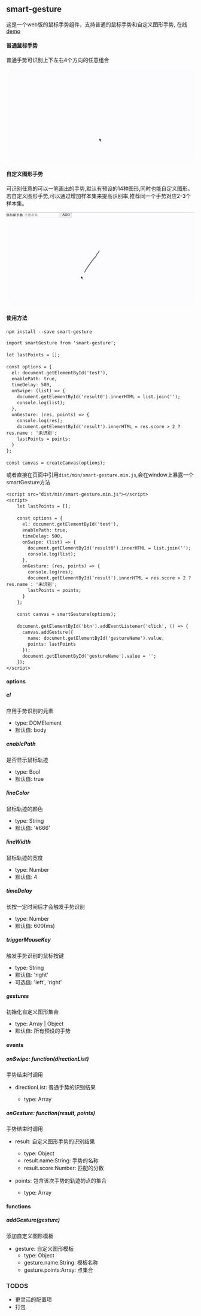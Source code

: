 ## smart-gesture

这是一个web版的鼠标手势组件，支持普通的鼠标手势和自定义图形手势, 在线 [demo](https://elemefe.github.io/smart-gesture/)

#### 普通鼠标手势

普通手势可识别上下左右4个方向的任意组合

![basic-gesture](images/basic-gesture.gif)

#### 自定义图形手势

可识别任意的可以一笔画出的手势,默认有预设的14种图形,同时也能自定义图形。若自定义图形手势,可以通过增加样本集来提高识别率,推荐同一个手势对应2-3个样本集。

![smart-gesture](images/smart-gesture.gif)

#### 使用方法

`npm install --save smart-gesture`

```
import smartGesture from 'smart-gesture';

let lastPoints = [];

const options = {
  el: document.getElementById('test'),  
  enablePath: true,                     
  timeDelay: 500,                        
  onSwipe: (list) => {
    document.getElementById('result0').innerHTML = list.join('');
    console.log(list);
  },
  onGesture: (res, points) => {
    console.log(res);
    document.getElementById('result').innerHTML = res.score > 2 ? res.name : '未识别';
    lastPoints = points;
  }
};

const canvas = createCanvas(options);
```

或者直接在页面中引用`dist/min/smart-gesture.min.js`,会在window上暴露一个smartGesture方法
```
<script src="dist/min/smart-gesture.min.js"></script>
<script>
    let lastPoints = [];
    
    const options = {
      el: document.getElementById('test'),
      enablePath: true,
      timeDelay: 500,
      onSwipe: (list) => {
        document.getElementById('result0').innerHTML = list.join('');
        console.log(list);
      },
      onGesture: (res, points) => {
        console.log(res);
        document.getElementById('result').innerHTML = res.score > 2 ? res.name : '未识别';
        lastPoints = points;
      }
    };
    
    const canvas = smartGesture(options);
    
    document.getElementById('btn').addEventListener('click', () => {
      canvas.addGesture({
        name: document.getElementById('gestureName').value,
        points: lastPoints
      });
      document.getElementById('gestureName').value = '';
    });
</script>
```

#### options

##### el
应用手势识别的元素
- type: DOMElement
- 默认值: body

##### enablePath
是否显示鼠标轨迹
- type: Bool
- 默认值: true

##### lineColor
鼠标轨迹的颜色
- type: String
- 默认值: '#666'

##### lineWidth
鼠标轨迹的宽度
- type: Number
- 默认值: 4

##### timeDelay
长按一定时间后才会触发手势识别
- type: Number
- 默认值: 600(ms)

##### triggerMouseKey
触发手势识别的鼠标按键
- type: String
- 默认值: 'right'
- 可选值: 'left', 'right'

##### gestures
初始化自定义图形集合
- type: Array | Object
- 默认值: 所有预设的手势

#### events

##### onSwipe: function(directionList)
手势结束时调用
- directionList: 普通手势的识别结果

  - type: Array

##### onGesture: function(result, points)
手势结束时调用
- result: 自定义图形手势的识别结果

  - type: Object
  - result.name:String: 手势的名称
  - result.score:Number: 匹配的分数

- points: 包含该次手势的轨迹的点的集合

  - type: Array


#### functions

##### addGesture(gesture)
添加自定义图形模板
  - gesture: 自定义图形模板
    - type: Object
    - gesture.name:String: 模板名称
    - gesture.points:Array: 点集合


### TODOS
  - 更灵活的配置项
  - 打包
